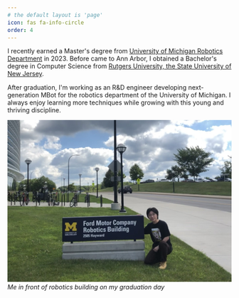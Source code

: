 ```yaml
---
# the default layout is 'page'
icon: fas fa-info-circle
order: 4
---
```


<!-- > Add Markdown syntax content to file `_tabs/about.md`{: .filepath } and it will show up on this page.
{: .prompt-tip } -->

I recently earned a Master's degree from [University of Michigan Robotics Department](https://robotics.umich.edu/) in 2023. Before came to Ann Arbor, I obtained a Bachelor's degree in Computer Science from [Rutgers University, the State University of New Jersey](https://www.cs.rutgers.edu/).

After graduation, I'm working as an R&D engineer developing next-generation MBot for the robotics department of the University of Michigan. I always enjoy learning more techniques while growing with this young and thriving discipline.

![me in front of robotics building](/assets/figures/me.jpg)
_Me in front of robotics building on my graduation day_